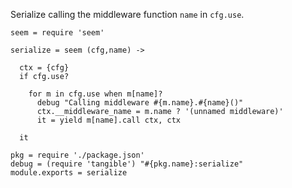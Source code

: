 Serialize calling the middleware function `name` in `cfg.use`.

    seem = require 'seem'

    serialize = seem (cfg,name) ->

      ctx = {cfg}
      if cfg.use?

        for m in cfg.use when m[name]?
          debug "Calling middleware #{m.name}.#{name}()"
          ctx.__middleware_name = m.name ? '(unnamed middleware)'
          it = yield m[name].call ctx, ctx

      it

    pkg = require './package.json'
    debug = (require 'tangible') "#{pkg.name}:serialize"
    module.exports = serialize
